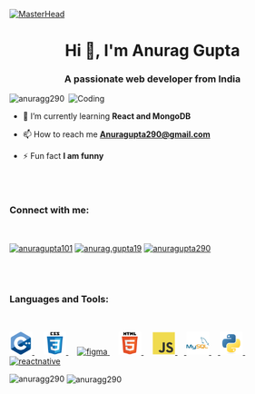 [![MasterHead](https://webcoder.co.in/wp-content/uploads/2021/04/website.gif)](https://rishavchanda.io)

<h1 align="center">Hi 👋, I'm Anurag Gupta</h1>
<h3 align="center">A passionate web developer from India</h3>
<img align="right" alt="Coding" width="400" src="https://cdn.dribbble.com/users/1162077/screenshots/3848914/programmer.gif">
<p align="left"> <img src="https://komarev.com/ghpvc/?username=anuragg290&label=Profile%20views&color=0e75b6&style=flat" alt="anuragg290" /> </p>

- 🌱 I’m currently learning **React and MongoDB**

- 📫 How to reach me **Anuragupta290@gmail.com**

- ⚡ Fun fact **I am funny**

<br>
<br>
<h3 align="left">Connect with me:</h3>
<br>
<p align="left">
<a href="https://linkedin.com/in/anuragupta101" target="blank"><img align="center" src="https://raw.githubusercontent.com/rahuldkjain/github-profile-readme-generator/master/src/images/icons/Social/linked-in-alt.svg" alt="anuragupta101" height="30" width="40" /></a>
<a href="https://instagram.com/anurag.gupta19" target="blank"><img align="center" src="https://raw.githubusercontent.com/rahuldkjain/github-profile-readme-generator/master/src/images/icons/Social/instagram.svg" alt="anurag.gupta19" height="30" width="40" /></a>
<a href="https://www.codechef.com/users/anuragupta290" target="blank"><img align="center" src="https://cdn.jsdelivr.net/npm/simple-icons@3.1.0/icons/codechef.svg" alt="anuragupta290" height="30" width="40"  /></a>
</p>

<br>
<br>
<h3 align="left">Languages and Tools:</h3>
<br>
<p align="left"> <a href="https://www.w3schools.com/cpp/" target="_blank" rel="noreferrer"> <img src="https://raw.githubusercontent.com/devicons/devicon/master/icons/cplusplus/cplusplus-original.svg" alt="cplusplus" width="40" height="40"/> </a> &nbsp; &nbsp; <a href="https://www.w3schools.com/css/" target="_blank" rel="noreferrer"> <img src="https://raw.githubusercontent.com/devicons/devicon/master/icons/css3/css3-original-wordmark.svg" alt="css3" width="40" height="40"/> </a> &nbsp; &nbsp; <a href="https://www.figma.com/" target="_blank" rel="noreferrer"> <img src="https://www.vectorlogo.zone/logos/figma/figma-icon.svg" alt="figma" width="40" height="40"/> </a> &nbsp; &nbsp; <a href="https://www.w3.org/html/" target="_blank" rel="noreferrer"> <img src="https://raw.githubusercontent.com/devicons/devicon/master/icons/html5/html5-original-wordmark.svg" alt="html5" width="40" height="40"/> </a>&nbsp; &nbsp; <a href="https://developer.mozilla.org/en-US/docs/Web/JavaScript" target="_blank" rel="noreferrer"> <img src="https://raw.githubusercontent.com/devicons/devicon/master/icons/javascript/javascript-original.svg" alt="javascript" width="40" height="40"/> </a> &nbsp; &nbsp;<a href="https://www.mysql.com/" target="_blank" rel="noreferrer"> <img src="https://raw.githubusercontent.com/devicons/devicon/master/icons/mysql/mysql-original-wordmark.svg" alt="mysql" width="40" height="40"/> </a> &nbsp; &nbsp;<a href="https://www.python.org" target="_blank" rel="noreferrer"> <img src="https://raw.githubusercontent.com/devicons/devicon/master/icons/python/python-original.svg" alt="python" width="40" height="40"/> </a> &nbsp; &nbsp; <a href="https://reactnative.dev/" target="_blank" rel="noreferrer"> <img src="https://reactnative.dev/img/header_logo.svg" alt="reactnative" width="40" height="40"/> </a> </p>


<p><img align="left" src="https://github-readme-stats.vercel.app/api/top-langs?username=anuragg290&show_icons=true&locale=en&layout=compact" alt="anuragg290" /></p>

<p>&nbsp;<img align="center" src="https://github-readme-stats.vercel.app/api?username=anuragg290&show_icons=true&locale=en" alt="anuragg290" /></p>
